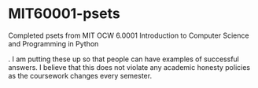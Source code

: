 # MIT60001-psets
Completed psets from MIT OCW  6.0001 Introduction to Computer Science and Programming in Python

. I am putting these up so that people can have examples of successful answers. I believe that this does not violate any 
academic honesty policies as the coursework changes every semester.

